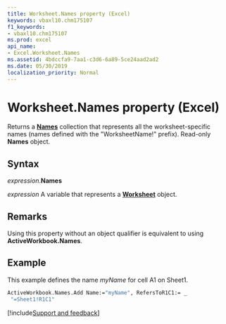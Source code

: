 ```yaml
---
title: Worksheet.Names property (Excel)
keywords: vbaxl10.chm175107
f1_keywords:
- vbaxl10.chm175107
ms.prod: excel
api_name:
- Excel.Worksheet.Names
ms.assetid: 4bdccfa9-7aa1-c3d6-6a89-5ce24aad2ad2
ms.date: 05/30/2019
localization_priority: Normal
---
```



# Worksheet.Names property (Excel)

Returns a **[Names](Excel.Names.md)** collection that represents all the worksheet-specific names (names defined with the "WorksheetName!" prefix). Read-only **Names** object.


## Syntax

_expression_.**Names**

_expression_ A variable that represents a **[Worksheet](Excel.Worksheet.md)** object.


## Remarks

Using this property without an object qualifier is equivalent to using **ActiveWorkbook.Names**.


## Example

This example defines the name _myName_ for cell A1 on Sheet1.

```vb
ActiveWorkbook.Names.Add Name:="myName", RefersToR1C1:= _ 
 "=Sheet1!R1C1"
```




[!include[Support and feedback](~/includes/feedback-boilerplate.md)]
